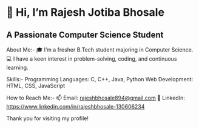 # 👋 Hi, I’m Rajesh Jotiba Bhosale
## A Passionate Computer Science Student

About Me:-
 🎓 I’m a fresher B.Tech student majoring in Computer Science.
 💻 I have a keen interest in problem-solving, coding, and continuous learning.

Skills:-
 Programming Languages: C, C++, Java, Python
 Web Development: HTML, CSS, JavaScript

How to Reach Me:-
📫 Email: rajeshbhosale894@gmail.com
💼 LinkedIn: https://www.linkedin.com/in/rajeshbhosale-130606234 

Thank you for visiting my profile!
